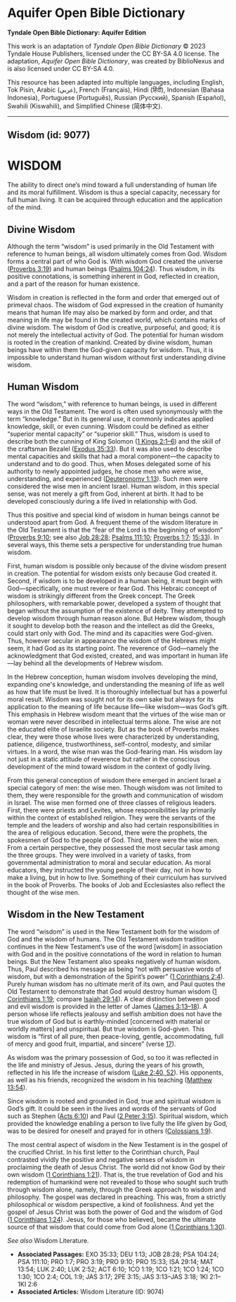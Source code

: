 # Aquifer Open Bible Dictionary

**Tyndale Open Bible Dictionary: Aquifer Edition**

This work is an adaptation of *Tyndale Open Bible Dictionary* © 2023 Tyndale House Publishers, licensed under the CC BY\-SA 4\.0 license. The adaptation, *Aquifer Open Bible Dictionary*, was created by BiblioNexus and is also licensed under CC BY\-SA 4\.0\.

This resource has been adapted into multiple languages, including English, Tok Pisin, Arabic (عربي), French (Français), Hindi (हिंदी), Indonesian (Bahasa Indonesia), Portuguese (Português), Russian (Русский), Spanish (Español), Swahili (Kiswahili), and Simplified Chinese (简体中文).



--------------------------------

## Wisdom (id: 9077)

WISDOM
======

The ability to direct one’s mind toward a full understanding of human life and its moral fulfillment. Wisdom is thus a special capacity, necessary for full human living. It can be acquired through education and the application of the mind.

Divine Wisdom
-------------

Although the term “wisdom” is used primarily in the Old Testament with reference to human beings, all wisdom ultimately comes from God. Wisdom forms a central part of who God is. With wisdom God created the universe ([Proverbs 3:19](https://ref.ly/Prov3:19)) and human beings ([Psalms 104:24](https://ref.ly/Ps104:24)). Thus wisdom, in its positive connotations, is something inherent in God, reflected in creation, and a part of the reason for human existence.

Wisdom in creation is reflected in the form and order that emerged out of primeval chaos. The wisdom of God expressed in the creation of humanity means that human life may also be marked by form and order, and that meaning in life may be found in the created world, which contains marks of divine wisdom. The wisdom of God is creative, purposeful, and good; it is not merely the intellectual activity of God. The potential for human wisdom is rooted in the creation of mankind. Created by divine wisdom, human beings have within them the God\-given capacity for wisdom. Thus, it is impossible to understand human wisdom without first understanding divine wisdom.

Human Wisdom
------------

The word “wisdom,” with reference to human beings, is used in different ways in the Old Testament. The word is often used synonymously with the term “knowledge.” But in its general use, it commonly indicates applied knowledge, skill, or even cunning. Wisdom could be defined as either “superior mental capacity” or “superior skill.” Thus, wisdom is used to describe both the cunning of King Solomon ([1 Kings 2:1–6](https://ref.ly/1Kgs2:1-1Kgs2:6)) and the skill of the craftsman Bezalel ([Exodus 35:33](https://ref.ly/Exod35:33)). But it was also used to describe mental capacities and skills that had a moral component—the capacity to understand and to do good. Thus, when Moses delegated some of his authority to newly appointed judges, he chose men who were wise, understanding, and experienced ([Deuteronomy 1:13](https://ref.ly/Deut1:13)). Such men were considered the wise men in ancient Israel. Human wisdom, in this special sense, was not merely a gift from God, inherent at birth. It had to be developed consciously during a life lived in relationship with God.

Thus this positive and special kind of wisdom in human beings cannot be understood apart from God. A frequent theme of the wisdom literature in the Old Testament is that the “fear of the Lord is the beginning of wisdom” ([Proverbs 9:10](https://ref.ly/Prov9:10); see also [Job 28:28](https://ref.ly/Job28:28); [Psalms 111:10](https://ref.ly/Ps111:10); [Proverbs 1:7](https://ref.ly/Prov1:7); [15:33](https://ref.ly/Prov15:33)). In several ways, this theme sets a perspective for understanding true human wisdom.

First, human wisdom is possible only because of the divine wisdom present in creation. The potential for wisdom exists only because God created it. Second, if wisdom is to be developed in a human being, it must begin with God—specifically, one must revere or fear God. This Hebraic concept of wisdom is strikingly different from the Greek concept. The Greek philosophers, with remarkable power, developed a system of thought that began without the assumption of the existence of deity. They attempted to develop wisdom through human reason alone. But Hebrew wisdom, though it sought to develop both the reason and the intellect as did the Greeks, could start only with God. The mind and its capacities were God\-given. Thus, however secular in appearance the wisdom of the Hebrews might seem, it had God as its starting point. The reverence of God—namely the acknowledgment that God existed, created, and was important in human life—lay behind all the developments of Hebrew wisdom.

In the Hebrew conception, human wisdom involves developing the mind, expanding one's knowledge, and understanding the meaning of life as well as how that life must be lived. It is thoroughly intellectual but has a powerful moral result. Wisdom was sought not for its own sake but always for its application to the meaning of life because life—like wisdom—was God’s gift. This emphasis in Hebrew wisdom meant that the virtues of the wise man or woman were never described in intellectual terms alone. The wise are not the educated elite of Israelite society. But as the book of Proverbs makes clear, they were those whose lives were characterized by understanding, patience, diligence, trustworthiness, self\-control, modesty, and similar virtues. In a word, the wise man was the God\-fearing man. His wisdom lay not just in a static attitude of reverence but rather in the conscious development of the mind toward wisdom in the context of godly living.

From this general conception of wisdom there emerged in ancient Israel a special category of men: the wise men. Though wisdom was not limited to them, they were responsible for the growth and communication of wisdom in Israel. The wise men formed one of three classes of religious leaders. First, there were priests and Levites, whose responsibilities lay primarily within the context of established religion. They were the servants of the temple and the leaders of worship and also had certain responsibilities in the area of religious education. Second, there were the prophets, the spokesmen of God to the people of God. Third, there were the wise men. From a certain perspective, they possessed the most secular task among the three groups. They were involved in a variety of tasks, from governmental administration to moral and secular education. As moral educators, they instructed the young people of their day, not in how to make a living, but in how to live. Something of their curriculum has survived in the book of Proverbs. The books of Job and Ecclesiastes also reflect the thought of the wise men.

Wisdom in the New Testament
---------------------------

The word “wisdom” is used in the New Testament both for the wisdom of God and the wisdom of humans. The Old Testament wisdom tradition continues in the New Testament’s use of the word \[wisdom] in association with God and in the positive connotations of the word in relation to human beings. But the New Testament also speaks negatively of human wisdom. Thus, Paul described his message as being “not with persuasive words of wisdom, but with a demonstration of the Spirit’s power” ([1 Corinthians 2:4](https://ref.ly/1Cor2:4)). Purely human wisdom has no ultimate merit of its own, and Paul quotes the Old Testament to demonstrate that God would destroy human wisdom ([1 Corinthians 1:19](https://ref.ly/1Cor1:19); compare [Isaiah 29:14](https://ref.ly/Isa29:14)). A clear distinction between good and evil wisdom is provided in the letter of James ([James 3:13–18](https://ref.ly/Jas3:13-Jas3:18)). A person whose life reflects jealousy and selfish ambition does not have the true wisdom of God but is earthly\-minded \[concerned with material or worldly matters] and unspiritual. But true wisdom is God\-given. This wisdom is “first of all pure, then peace\-loving, gentle, accommodating, full of mercy and good fruit, impartial, and sincere” (verse [17](https://ref.ly/Jas3:17)).

As wisdom was the primary possession of God, so too it was reflected in the life and ministry of Jesus. Jesus, during the years of his growth, reflected in his life the increase of wisdom ([Luke 2:40, 52](https://ref.ly/Luke2:40,Luke2:52)). His opponents, as well as his friends, recognized the wisdom in his teaching ([Matthew 13:54](https://ref.ly/Matt13:54)).

Since wisdom is rooted and grounded in God, true and spiritual wisdom is God’s gift. It could be seen in the lives and words of the servants of God such as Stephen ([Acts 6:10](https://ref.ly/Acts6:10)) and Paul ([2 Peter 3:15](https://ref.ly/2Pet3:15)). Spiritual wisdom, which provided the knowledge enabling a person to live fully the life given by God, was to be desired for oneself and prayed for in others ([Colossians 1:9](https://ref.ly/Col1:9)).

The most central aspect of wisdom in the New Testament is in the gospel of the crucified Christ. In his first letter to the Corinthian church, Paul contrasted vividly the positive and negative senses of wisdom in proclaiming the death of Jesus Christ. The world did not know God by their own wisdom ([1 Corinthians 1:21](https://ref.ly/1Cor1:21)). That is, the true revelation of God and his redemption of humankind were not revealed to those who sought such truth through wisdom alone, namely, through the Greek approach to wisdom and philosophy. The gospel was declared in preaching. This was, from a strictly philosophical or wisdom perspective, a kind of foolishness. And yet the gospel of Jesus Christ was both the power of God and the wisdom of God ([1 Corinthians 1:24](https://ref.ly/1Cor1:24)). Jesus, for those who believed, became the ultimate source of that wisdom that could come from God alone ([1 Corinthians 1:30](https://ref.ly/1Cor1:30)).

*See also* Wisdom Literature.

* **Associated Passages:** EXO 35:33; DEU 1:13; JOB 28:28; PSA 104:24; PSA 111:10; PRO 1:7; PRO 3:19; PRO 9:10; PRO 15:33; ISA 29:14; MAT 13:54; LUK 2:40; LUK 2:52; ACT 6:10; 1CO 1:19; 1CO 1:21; 1CO 1:24; 1CO 1:30; 1CO 2:4; COL 1:9; JAS 3:17; 2PE 3:15; JAS 3:13–JAS 3:18; 1KI 2:1–1KI 2:6
* **Associated Articles:** Wisdom Literature (ID: 9074)


